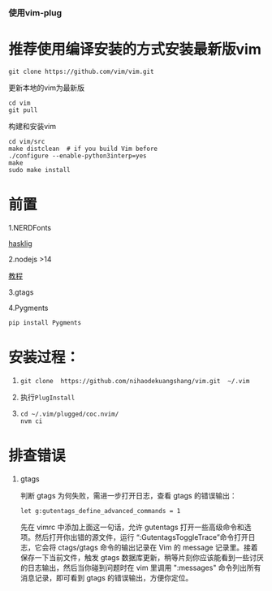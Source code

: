 ### 使用vim-plug

# 推荐使用编译安装的方式安装最新版vim
`git clone https://github.com/vim/vim.git`

更新本地的vim为最新版
```
cd vim
git pull
```
构建和安装vim
```
cd vim/src
make distclean  # if you build Vim before
./configure --enable-python3interp=yes
make
sudo make install
```

# 前置

1.NERDFonts

[hasklig](https://github.com/ryanoasis/nerd-fonts/releases/download/v3.1.1/Hasklig.zip)

2.nodejs >14

[教程](https://learn.microsoft.com/zh-cn/windows/dev-environment/javascript/nodejs-on-wsl)

3.gtags

4.Pygments

`pip install Pygments`


# 安装过程：

1. `git clone  https://github.com/nihaodekuangshang/vim.git  ~/.vim`
2. 执行`PlugInstall`

3. ```
   cd ~/.vim/plugged/coc.nvim/ 
   nvm ci
   ```


# 排查错误

1. gtags

   判断 gtags 为何失败，需进一步打开日志，查看 gtags 的错误输出：

   `let g:gutentags_define_advanced_commands = 1`

   先在 vimrc 中添加上面这一句话，允许 gutentags 打开一些高级命令和选项。然后打开你出错的源文件，运行 “:GutentagsToggleTrace”命令打开日志，它会将 ctags/gtags 命令的输出记录在 Vim 的 message 记录里。接着保存一下当前文件，触发 gtags 数据库更新，稍等片刻你应该能看到一些讨厌的日志输出，然后当你碰到问题时在 vim 里调用 ":messages" 命令列出所有消息记录，即可看到 gtags 的错误输出，方便你定位。



